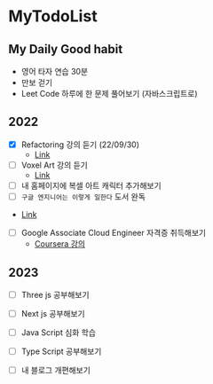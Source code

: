 # MyTodoList

## My Daily Good habit

- 영어 타자 연습 30분
- 만보 걷기
- Leet Code 하루에 한 문제 풀어보기 (자바스크립트로)

## 2022

- [x] Refactoring 강의 듣기 (22/09/30)
  - [Link](https://academy.dream-coding.com/courses/take/refactoring)
- [ ] Voxel Art 강의 듣기
  - [Link](https://www.udemy.com/course/learn-magica-voxel-create-3d-game-models-for-unity3d/)
- [ ] 내 홈페이지에 복셀 아트 캐릭터 추가해보기
- [ ] `구글 엔지니어는 이렇게 일한다` 도서 완독
 - [Link](http://www.yes24.com/Product/Goods/109305490)
- [ ] Google Associate Cloud Engineer 자격증 취득해보기
  - [Coursera 강의](http://www.yes24.com/Product/Goods/109305490)

 ## 2023
 
 - [ ] Three js 공부해보기
 - [ ] Next js 공부해보기
 - [ ] Java Script 심화 학습
 - [ ] Type Script 공부해보기
 - [ ] 내 블로그 개편해보기
 
